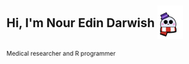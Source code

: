 <h1>Hi, I'm Nour Edin Darwish <span style="display: inline-block; vertical-align: middle;"><img src="https://raw.githubusercontent.com/adqe404/BrawlStarsAnimatedPins/refs/heads/master/Player%20Pins/Campaigns/BRAWLIDAYS/Gifs/emoji_brawlmas_thanks.gif" width="60"></span></h1>

Medical researcher and R programmer
